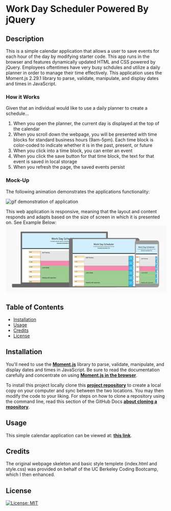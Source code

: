 # Work Day Scheduler Powered By jQuery

## Description

This is a simple calendar application that allows a user to save events for each hour of the day by modifying starter code. This app runs in the browser and features dynamically updated HTML and CSS powered by jQuery. Employees oftentimes have very busy schdules and utilize a daily planner in order to manage their time effectively. This application uses the Moment.js 2.29.1 library to parse, validate, manipulate,
and display dates and times in JavaScript.

### How it Works

Given that an individual would like to use a daily planner to create a schedule...

1. When you open the planner, the current day is displayed at the top of the calendar
2. When you scroll down the webpage, you will be presented with time blocks for standard business hours (9am-5pm). Each time block is color-coded to indicate whether it is in the past, present, or future
3. When you click into a time block, you can enter an event
4. When you click the save button for that time block, the text for that event is saved in local storage
5. When you refresh the page, the saved events persist

### Mock-Up

The following animation demonstrates the applications functionality:

![gif demonstration of application](./assets/images/Demo_of_Work_Day_Planner.gif)

This web application is responsive, meaning that the layout and content responds and adapts based on the size of screen in which it is presented on. See Example Below:
![responsive views of application](./assets/images/WorkDaySchedulerResponsiveViewsImg.png)

## Table of Contents

- [Installation](#installation)
- [Usage](#usage)
- [Credits](#credits)
- [License](#license)

## Installation

You'll need to use the [**Moment.js**](https://momentjs.com/) library to parse, validate, manipulate, and display dates and times in JavaScript. Be sure to read the documentation carefully and concentrate on using [**Moment.js in the browser**](https://momentjs.com/docs/#/use-it/browser/).

To install this project locally clone this [**project repository**](https://github.com/kaylamuraoka/Work_Day_Scheduler_Using_jQuery) to create a local copy on your computer and sync between the two locations. You may then modify the code to your liking. For steps on how to clone a repository using the command line, read this section of the GitHub Docs [**about cloning a repository**](https://docs.github.com/en/free-pro-team@latest/github/creating-cloning-and-archiving-repositories/cloning-a-repository#about-cloning-a-repository).

## Usage

This simple calendar application can be viewed at: [**this link**](https://kaylamuraoka.github.io/Work_Day_Scheduler_Using_jQuery/).

## Credits

The original webpage skeleton and basic style templete (index.html and style.css) was provided on behalf of the UC Berkeley Coding Bootcamp, which I then enhanced.

## License

[![License: MIT](https://img.shields.io/badge/License-MIT-yellow.svg)](https://opensource.org/licenses/MIT)
